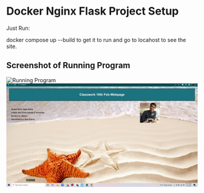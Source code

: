 # Docker Nginx Flask Project Setup

Just Run:

docker compose up --build to get it to run and go to locahost to see the site.

## Screenshot of Running Program
![Running Program](screenshots/running-program.png)
![Running Program](screenshots/10-feb-class-webpage.jpg)

